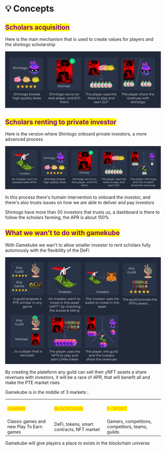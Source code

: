 # 💡 Concepts

## <mark style="color:purple;">Scholars acquisition</mark>

Here is the main mechanism that is used to create values for players and the shintogo scholarship

![](<../.gitbook/assets/image (3).png>)

## <mark style="color:purple;">Scholars renting to private investor</mark>

Here is the version where Shintogo onboard private investors, a more advanced process

![](../.gitbook/assets/image.png)

In this process there's humain intervention to onboard the investor, and there's also trusts issues on how we are able to deliver and pay investors

Shintogo have more than 50 investors that trusts us, a dashboard is there to follow the scholars farming, the APR is about 150%

## <mark style="color:purple;">What we wan't to do with gamekube</mark>

With Gamekube we wan't to allow smaller investor to rent scholars fully automously with the flexibility of the DeFi&#x20;

![](<../.gitbook/assets/image (5).png>)

By creating the plateform any guild can sell their yNFT assets a share revenues with investors, it will be a race of APR, that will benefit all and make the PTE market rises

Gamekube is in the middle of 3 markets :&#x20;

|                                                    |                                                        |                                                     |
| -------------------------------------------------- | ------------------------------------------------------ | --------------------------------------------------- |
| <h4><mark style="color:orange;">GAMING</mark></h4> | <h4><mark style="color:orange;">BLOCKCHAIN</mark></h4> | <h4><mark style="color:orange;">E-SPORT</mark></h4> |
| Classic games and new Play To Earn games           | DeFi, tokens, smart contracts, NFT market              | Gamers, competitons, competitors, teams, guilds     |

Gamekube will give players a place to exists in the blockchain universe
